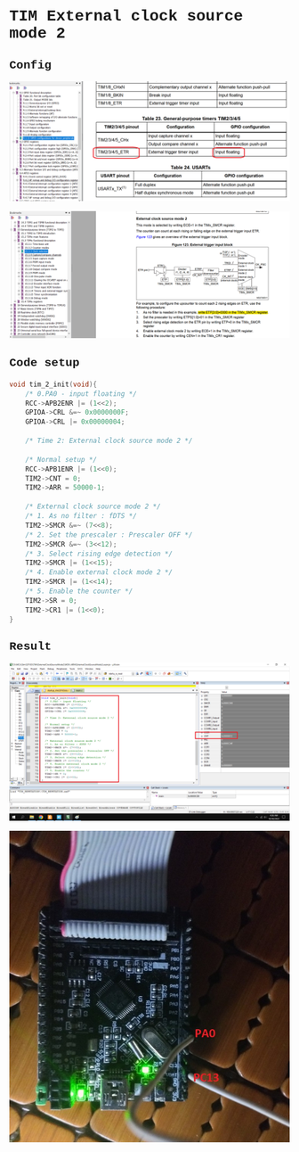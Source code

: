 <span style="font-family: Courier New">

# TIM External clock source mode 2

## Config

![image info](./Image/gpio.png)

![image info](./Image/config.png)

## Code setup

```c
void tim_2_init(void){
	/* 0.PA0 - input floating */
	RCC->APB2ENR |= (1<<2);
	GPIOA->CRL &=~ 0x0000000F;
	GPIOA->CRL |= 0x00000004;
	
	/* Time 2: External clock source mode 2 */
	
	/* Normal setup */
	RCC->APB1ENR |= (1<<0);
	TIM2->CNT = 0;
	TIM2->ARR = 50000-1;
	
	/* External clock source mode 2 */
	/* 1. As no filter : fDTS */
	TIM2->SMCR &=~ (7<<8);
	/* 2. Set the prescaler : Prescaler OFF */
	TIM2->SMCR &=~ (3<<12);
	/* 3. Select rising edge detection */
	TIM2->SMCR |= (1<<15);
	/* 4. Enable external clock mode 2 */
	TIM2->SMCR |= (1<<14);
	/* 5. Enable the counter */
	TIM2->SR = 0;
	TIM2->CR1 |= (1<<0);
}
```

## Result

![image info](./Image/result.png)


![image info](./Image/tim2.png)

</span>